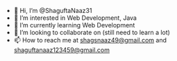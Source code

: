 - 👋 Hi, I’m @ShaguftaNaaz31
- 👀 I’m interested in Web Development, Java
- 🌱 I’m currently learning Web Development
- 💞️ I’m looking to collaborate on (still need to learn a lot)
- 📫 How to reach me at shagsnaaz49@gmail.com and shaguftanaaz123459@gmail.com

<!---
ShaguftaNaaz31/ShaguftaNaaz31 is a ✨ special ✨ repository because its `README.md` (this file) appears on your GitHub profile.
You can click the Preview link to take a look at your changes.
--->
